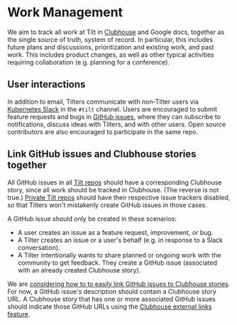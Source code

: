 # Work Management
We aim to track all work at Tilt in [Clubhouse](https://app.clubhouse.io/windmill) and Google docs, together as the single source of truth, system of record. In particular, this includes future plans and discussions, prioritization and existing work, and past work. This includes product changes, as well as other typical activities requiring collaboration (e.g. planning for a conference).

## User interactions
In addition to email, Tilters communicate with non-Tilter users via [Kubernetes Slack](https://slack.k8s.io/) in the `#tilt` channel. Users are encouraged to submit feature requests and bugs in [GitHub issues](https://github.com/windmilleng/tilt/issues), where they can subscribe to notifications, discuss ideas with Tilters, and with other users. Open source contributors are also encouraged to participate in the same repo.

## Link GitHub issues and Clubhouse stories together
All GitHub issues in all [Tilt repos](https://github.com/windmilleng) should have a corresponding Clubhouse story, since all work should be tracked in Clubhouse. (The reverse is not true.) [Private Tilt repos](https://github.com/windmilleng?type=private) should have their respective issue trackers disabled, so that Tilters won't mistakenly create GitHub issues in those cases.

A GitHub issue should only be created in these scenarios:
- A user creates an issue as a feature request, improvement, or bug.
- A Tilter creates an issue or a user's behalf (e.g. in response to a Slack conversation).
- A Tilter intentionally wants to share planned or ongoing work with the community to get feedback. They create a GitHub issue (associated with an already created Clubhouse story).

We are [considering how to to easily link GitHub issues to Clubhouse stories](https://app.clubhouse.io/windmill/story/4692). For now, a GitHub issue's description should contain a Clubhouse story URL. A Clubhouse story that has one or more associated GitHub issues should indicate those GitHub URLs using the [Clubhouse external links feature](https://help.clubhouse.io/hc/en-us/articles/360000272903-Using-the-Zendesk-Integration-and-External-Ticket-Support).
